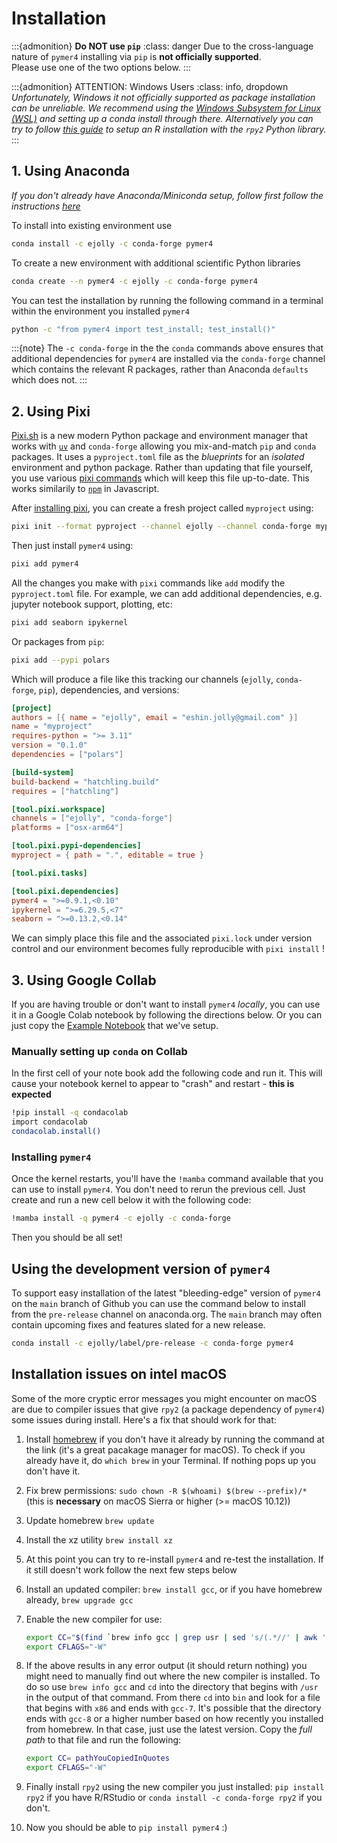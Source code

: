 # Installation

:::{admonition} **Do NOT use `pip`**
:class: danger
Due to the cross-language nature of `pymer4` installing via `pip` is **not officially supported**.  
Please use one of the two options below.
:::

:::{admonition} ATTENTION: Windows Users
:class: info, dropdown
*Unfortunately, Windows it not officially supported as package installation can be unreliable. We recommend using the [Windows Subsystem for Linux (WSL)](https://learn.microsoft.com/en-us/windows/wsl/install) and setting up a conda install through there. Alternatively you can try to follow [this guide](https://joonro.github.io/blog/posts/install-rpy2-windows-10/) to setup an R installation with the `rpy2` Python library.*
:::

## 1. Using Anaconda

*If you don't already have Anaconda/Miniconda setup, follow first follow the instructions [here](https://www.anaconda.com/docs/getting-started/miniconda/install)*


To install into existing environment use

```bash
conda install -c ejolly -c conda-forge pymer4
```

To create a new environment with additional scientific Python libraries

```bash
conda create --n pymer4 -c ejolly -c conda-forge pymer4
```

You can test the installation by running the following command in a terminal within the environment you installed `pymer4`

```bash
python -c "from pymer4 import test_install; test_install()"
```

:::{note}
The `-c conda-forge` in the the `conda` commands above ensures that additional dependencies for `pymer4` are installed via the `conda-forge` channel which contains the relevant R packages, rather than Anaconda `defaults` which does not.
:::

## 2. Using Pixi

[Pixi.sh](https://pixi.sh/latest/python/tutorial/) is a new modern Python package and environment manager that works with [`uv`]() and `conda-forge` allowing you mix-and-match `pip` and `conda` packages. It uses a `pyproject.toml` file as the *blueprints* for an *isolated* environment and python package. Rather than updating that file yourself, you use various [pixi commands](../development/design.md#additional-pixi-commands) which will keep this file up-to-date. This works similarily to [`npm`](https://www.npmjs.com/) in Javascript.

After [installing pixi](https://pixi.sh/latest/#installation), you can create a fresh project called `myproject` using:

```bash
pixi init --format pyproject --channel ejolly --channel conda-forge myproject
```

Then just install `pymer4` using:

```bash
pixi add pymer4
```

All the changes you make with `pixi` commands like `add` modify the `pyproject.toml` file. For example, we can add additional dependencies, e.g. jupyter notebook support, plotting, etc:

```bash
pixi add seaborn ipykernel
```

Or packages from `pip`:

```bash
pixi add --pypi polars
```

Which will produce a file like this tracking our channels (`ejolly`, `conda-forge`, `pip`), dependencies, and versions:

```toml
[project]
authors = [{ name = "ejolly", email = "eshin.jolly@gmail.com" }]
name = "myproject"
requires-python = ">= 3.11"
version = "0.1.0"
dependencies = ["polars"]

[build-system]
build-backend = "hatchling.build"
requires = ["hatchling"]

[tool.pixi.workspace]
channels = ["ejolly", "conda-forge"]
platforms = ["osx-arm64"]

[tool.pixi.pypi-dependencies]
myproject = { path = ".", editable = true }

[tool.pixi.tasks]

[tool.pixi.dependencies]
pymer4 = ">=0.9.1,<0.10"
ipykernel = ">=6.29.5,<7"
seaborn = ">=0.13.2,<0.14"
```

We can simply place this file and the associated `pixi.lock` under version control and our environment becomes fully reproducible with `pixi install` !


## 3. Using Google Collab

If you are having trouble or don't want to install `pymer4` *locally*, you can use it in a Google Colab notebook by following the directions below. Or you can just copy the [Example Notebook](https://colab.research.google.com/drive/19D15LAid9GgqSm9kU_TXy9ERUM7mBvnN?usp=sharing) that we've setup. 


### Manually setting up `conda` on Collab 

In the first cell of your note book add the following code and run it. This will cause your notebook kernel to appear to "crash" and restart - **this is expected**

```bash
!pip install -q condacolab
import condacolab
condacolab.install()
```

### Installing `pymer4`

Once the kernel restarts, you'll have the `!mamba` command available that you can use to install `pymer4`. You don't need to rerun the previous cell. Just create and run a new cell below it with the following code:

```bash
!mamba install -q pymer4 -c ejolly -c conda-forge
```

Then you should be all set!

## Using the development version of `pymer4`

To support easy installation of the latest "bleeding-edge" version of `pymer4` on the `main` branch of Github you can use the command below to install from the `pre-release` channel on anaconda.org. The `main` branch may often contain upcoming fixes and features slated for a new release.

```bash
conda install -c ejolly/label/pre-release -c conda-forge pymer4
```

## Installation issues on intel macOS

Some of the more cryptic error messages you might encounter on macOS are
due to compiler issues that give `rpy2` (a package dependency of
`pymer4`) some issues during install. Here\'s a fix that should work for
that:

1.  Install [homebrew](https://brew.sh/) if you don\'t have it already
    by running the command at the link (it\'s a great pacakage manager
    for macOS). To check if you already have it, do `which brew` in your
    Terminal. If nothing pops up you don\'t have it.

2.  Fix brew permissions: `sudo chown -R $(whoami) $(brew --prefix)/*`
    (this is **necessary** on macOS Sierra or higher (\>= macOS 10.12))

3.  Update homebrew `brew update`

4.  Install the xz utility `brew install xz`

5.  At this point you can try to re-install `pymer4` and re-test the
    installation. If it still doesn\'t work follow the next few steps
    below

6.  Install an updated compiler: `brew install gcc`, or if you have
    homebrew already, `brew upgrade gcc`

7.  Enable the new compiler for use:

    ``` bash
    export CC="$(find `brew info gcc | grep usr | sed 's/(.*//' | awk '{printf $1"/bin"}'` -name 'x86*gcc-?')"
    export CFLAGS="-W"
    ```

8.  If the above results in any error output (it should return nothing)
    you might need to manually find out where the new compiler is
    installed. To do so use `brew info gcc` and `cd` into the directory
    that begins with `/usr` in the output of that command. From there
    `cd` into `bin` and look for a file that begins with `x86` and ends
    with `gcc-7`. It\'s possible that the directory ends with `gcc-8` or
    a higher number based on how recently you installed from homebrew.
    In that case, just use the latest version. Copy the *full path* to
    that file and run the following:

    ``` bash
    export CC= pathYouCopiedInQuotes
    export CFLAGS="-W"
    ```

9.  Finally install `rpy2` using the new compiler you just installed:
    `pip install rpy2` if you have R/RStudio or
    `conda install -c conda-forge rpy2` if you don\'t.

10. Now you should be able to `pip install pymer4` :)
